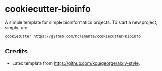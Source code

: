 # cookiecutter-bioinfo

A simple template for simple bioinformatics projects. To start a new project, simply run:

```
cookiecutter https://github.com/hclimente/cookiecutter-bioinfo
```

## Credits

- Latex template from https://github.com/kourgeorge/arxiv-style.
